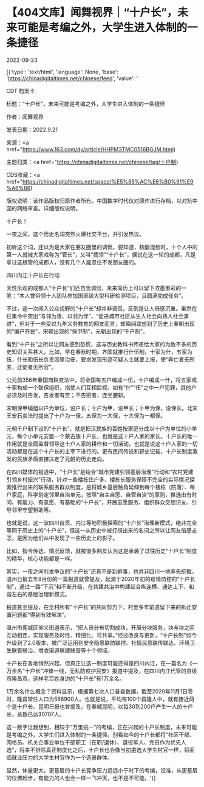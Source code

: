 # 【404文库】闻舞视界｜“十户长”，未来可能是考编之外，大学生进入体制的一条捷径

2022-09-23

[{'type': 'text/html', 'language': None, 'base': 'https://chinadigitaltimes.net/chinese/feed', 'value': '

CDT 档案卡

标题：“十户长”，未来可能是考编之外，大学生进入体制的一条捷径

作者：闻舞视界

发表日期：2022.9.21

来源：<a href="https://www.163.com/dy/article/HHPM3TMC0516BGJM.html)

主题归类：<a href="https://chinadigitaltimes.net/chinese/tag/十户制)

CDS收藏：<a href="https://chinadigitaltimes.net/space/%E5%85%AC%E6%B0%91%E9%A6%86)

版权说明：该作品版权归原作者所有。中国数字时代仅对原作进行存档，以对抗中国的网络审查。详细版权说明。





十户长！

一夜之间，这个历史名词突然火爆社交平台，并引发热议。

初听这个词，还以为是大家在朋友圈里的调侃，要知道，核酸混检时，十个人中的第一人就被大家戏称为“管长”，又叫“捅领”“十户长”，据说在这一轮的成都，凡是拿过这根管的成都人，没有几个人能忍住不发朋友圈的。

四川内江十户长在行动

天性乐观的成都人“十户长”们还自我调侃，未来简历上可以留下浓墨重彩的一笔：“本人曾带领十人团队参加国家级大型科研检测项目，且圆满完成任务”。

不过，这一次闯入公众视野的“十户长”却并非调侃，反倒是让人倍感沉重。虽然在征集令中突出“与邻为善、以邻为伴”，“促进城市社区从生人社会向熟人社会演进”，但对于一些受过九年义务教育的网友而言，却瞬间联想到了历史上秦朝出现的“编户齐民”，宋朝出现的“保甲制”，元朝出现的“千户制”。

看到“十户长”之所以让网友感到恐慌，这与历史教科书传递给大家的为数不多的历史知识关系甚大，比如，早在春秋时期，齐国就推行什伍制，十家为什，五家为伍，什长和伍长负责闾里治安，要求发现形迹可疑人士就要上报，使“奔亡者无所匿，迁徙者无所容”。

公元前356年秦国商鞅变法中，将全国每五户编成一伍，十户编成一什，将五家或十家构成一个联保组织，指使人们互相监视。如有“什”“伍”之中一户犯罪，其他户必须及时告发，告发者有赏；不告密者，连坐腰斩。

宋朝保甲编组以户为单位，设户长；十户为甲，设甲长；十甲为保，设保长。北宋王安石变法时提出了十户为一保，五保为一大保，十大保为一都保。

元朝千户制下设的“十户长”，就是把汉民族的百姓按家庭分成以十户为单位的小单元，每个小单元安置一个蒙古族十户长，也就是这十户人家的家长。十户长的唯一作用就是全面监督领导这十户人家的耕作和一切活动，也就是说这十户人家的一切活动都是在这个十户长的主宰下进行的。更有民间传说和野史记载，十户长制度激发的民族矛盾直接决定了元朝的历史走向。

在四川媒体的报道中，“十户长”是结合“城市党建引领基层治理”行动和“农村党建引领乡村振兴”行动，针对一些楼栋住户多、楼栋长服务保障不完全的实际情况探索推行出来的联系服务群众制度，是将城乡基层触角延伸到每个楼栋（院落）、每户家庭，科学划定邻里自治单元，按照“自主自愿、自管自治”的原则，推选出有时间、有能力、有意愿、有基础的“十户长”，开展志愿服务、组织群众交朋识友、引导邻里守望相助等。

也就是说，这一波四川自贡、内江等地积极探索的“十户长”治理新模式，绝非完全等同于历史上的“十户长”，但这一从历史中被打捞出来的名词之所以让网友倍感忐忑，是因为他们从中发现了一些历史上的影子。

比如，指令传达、情况反馈，就被很多网友认为这是承袭了过往历史“十户长”制度的精华，核心功能都是一样。

其实，一夜之间引发争议的“十户长”还真不是新鲜事，也并非四川一地率先挖掘，温州日报去年8月份的一篇报道就曾提及，起源于2020年初的疫情防控的“十户长制”，通过一路“下沉”和不断升级，在共建共治中构建起合纵连横、通达上下、和谐左右的基层治理新模式。

报道甚至提及，在全村所有“十户长”的共同努力下，村里多年前遗留下来的拆迁安置问题都“得到有效解决”。

温州市鹿城区仰义街道表示，“把人员分布切割成块，开展分块服务，块与块之间互动相连，实现服务及时性、精细化、可共享。”经过改良与更新，“十户长制”如今升级到了2.0版本，被广泛运用到安全隐患联防联控、社情民意联传联达、环境卫生联管联治、增收渠道联建联营等十个领域。

十户长在各地悄然兴起，但真正让这一制度可能还得是四川内江，在一篇名为《一万余名“十户长”冲锋一线，无私防疫护民安》报道中提及，在四川内江代管的县级市隆昌市，这样老百姓身边的“十户长”有1万余名。

1万余名什么概念？资料显示，根据第七次人口普查数据，截至2020年11月1日零时，隆昌常住人口为568900人。也就是说，平均每100个昌隆人中，就有接近两个是十户长。昆明日报也曾提及，在春城昆明，以每30到200户产生一人的十户长，总数已达30707人。

这一数字让我想到，相较于“万里挑一”的考编，正在兴起的十户长制度，未来可能是考编之外，大学生们进入体制的一条捷径。别看如今的十户长都将“社区干部、网格员、机关企事业单位干部职工（在职/退休）、退役军人、党员作为优先人选”，将来不排除真正制度化之后，十户长也会像当初遴选大学生村官一样，将面临就业压力的大学生村官作为一个选录群体。

显然，体量更大，更基层的十户长竞争压力远远小于时下的考编，没准，从更基层的位置起步，有能力的人也会一样一飞冲天，也不是不可能。'}]